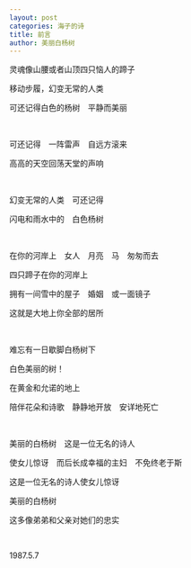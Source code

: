 ```yaml
---
layout: post
categories: 海子的诗
title: 前言
author: 美丽白杨树
---
```


灵魂像山腰或者山顶四只恼人的蹄子

移动步履，幻变无常的人类

可还记得白色的杨树　平静而美丽

&nbsp;

可还记得　一阵雷声　自远方滚来

高高的天空回荡天堂的声响

&nbsp;

幻变无常的人类　可还记得

闪电和雨水中的　白色杨树

&nbsp;

在你的河岸上　女人　月亮　马　匆匆而去

四只蹄子在你的河岸上

拥有一间雪中的屋子　婚姻　或一面镜子

这就是大地上你全部的居所

&nbsp;

难忘有一日歇脚白杨树下

白色美丽的树！

在黄金和允诺的地上

陪伴花朵和诗歌　静静地开放　安详地死亡

&nbsp;

美丽的白杨树　这是一位无名的诗人

使女儿惊讶　而后长成幸福的主妇　不免终老于斯

这是一位无名的诗人使女儿惊讶

美丽的白杨树

这多像弟弟和父亲对她们的忠实

&nbsp;

1987.5.7
